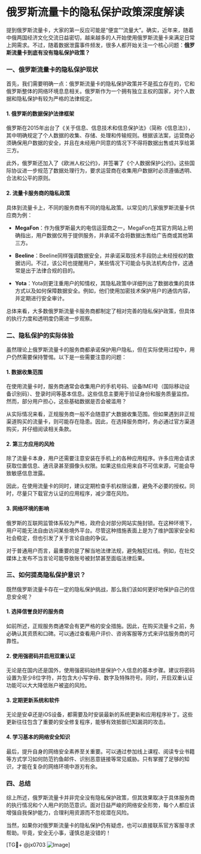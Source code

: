# 俄罗斯流量卡的隐私保护政策深度解读

提到俄罗斯流量卡，大家的第一反应可能是“便宜”“流量大”。确实，近年来，随着中俄两国经济文化交流日益密切，越来越多的人开始使用俄罗斯流量卡来满足日常上网需求。不过，随着数据泄露事件频发，很多人都开始关注一个核心问题：**俄罗斯流量卡到底有没有隐私保护政策？**

### 一、俄罗斯流量卡的隐私保护现状

首先，我们需要明确一点：俄罗斯流量卡的隐私保护政策并不是孤立存在的，它和俄罗斯整体的网络环境息息相关。俄罗斯作为一个拥有独立主权的国家，对个人数据和隐私保护有较为严格的法律规定。

#### 1. 俄罗斯的数据保护法律框架

俄罗斯在2015年出台了《关于信息、信息技术和信息保护法》（简称《信息法》），其中明确规定了个人数据的收集、存储、处理和传输规则。根据该法案，运营商必须确保用户数据的安全，并且在未经用户同意的情况下不得将数据出售或共享给第三方。

此外，俄罗斯还加入了《欧洲人权公约》，并签署了《个人数据保护公约》。这些国际协议进一步规范了数据处理行为，要求运营商在收集用户数据时必须遵循透明、合法和公平的原则。

#### 2. 流量卡服务商的隐私政策

具体到流量卡上，不同的服务商有不同的隐私政策。以常见的几家俄罗斯流量卡供应商为例：

- **MegaFon**：作为俄罗斯最大的电信运营商之一，MegaFon在其官方网站上明确指出，用户数据仅用于提供服务，并承诺不会将数据出售给广告商或其他第三方。
  
- **Beeline**：Beeline同样强调数据安全，并承诺采取技术手段防止未经授权的数据访问。不过，该公司也提醒用户，某些情况下可能会与执法机构合作，这通常是出于法律合规的目的。

- **Yota**：Yota则更注重用户的知情权，其隐私政策中详细列出了数据收集的具体方式以及如何保障数据安全。例如，他们使用加密技术保护用户的通信内容，并定期进行安全审计。

总体来看，大多数俄罗斯流量卡服务商都制定了相对完善的隐私保护政策，但具体的执行力度和透明度仍需进一步观察。

### 二、隐私保护的实际体验

虽然理论上俄罗斯流量卡的服务商都承诺保护用户隐私，但在实际使用过程中，用户仍然需要保持警惕。以下是一些需要注意的问题：

#### 1. 数据收集范围

在使用流量卡时，服务商通常会收集用户的手机号码、设备IMEI号（国际移动设备识别码）、登录时间等基本信息。这些信息主要用于验证身份和服务质量监控。然而，部分用户担心，这些基础数据是否会被滥用？

从实际情况来看，正规服务商一般不会随意扩大数据收集范围。但如果遇到非正规渠道购买的流量卡，则可能存在隐患。因此，在选择服务商时，务必通过官方渠道购买，并仔细阅读相关条款。

#### 2. 第三方应用的风险

除了流量卡本身，用户还需要注意安装在手机上的各种应用程序。许多应用会请求获取位置信息、通讯录甚至摄像头权限。如果这些应用来自不可信来源，可能会导致敏感信息泄露。

因此，在使用流量卡的同时，建议定期检查手机权限设置，避免不必要的授权。同时，尽量只下载官方认证的应用程序，减少潜在风险。

#### 3. 网络环境的影响

俄罗斯的互联网监管体系较为严格，政府会对部分网站实施封锁。在这种环境下，用户可能无法自由访问某些境外平台。尽管这种措施表面上是为了维护国家安全和社会稳定，但也引发了关于言论自由的争议。

对于普通用户而言，最重要的是了解当地法律法规，避免触犯红线。例如，在社交媒体上发布不当言论可能导致账号被封禁甚至面临法律后果。

### 三、如何提高隐私保护意识？

既然俄罗斯流量卡存在一定的隐私保护挑战，那么我们该如何更好地保护自己的信息安全呢？

#### 1. 选择信誉良好的服务商

如前所述，正规服务商通常会有更严格的安全措施。因此，在购买流量卡之前，务必确认其资质和口碑。可以通过查看用户评价、咨询客服等方式来评估服务商的可靠性。

#### 2. 使用强密码并启用双重认证

无论是在国内还是国外，使用强密码始终是保护个人信息的基本步骤。建议将密码设置为至少8位字符，并包含大小写字母、数字及特殊符号。同时，开启双重认证功能可以大大降低账户被盗的风险。

#### 3. 定期更新系统和软件

无论是安卓还是iOS设备，都需要及时安装最新的系统更新和应用程序补丁。这些更新往往包含了重要的安全修复程序，能够有效抵御已知漏洞的攻击。

#### 4. 学习基本的网络安全知识

最后，提升自身的网络安全素养至关重要。可以通过参加线上课程、阅读专业书籍等方式学习如何防范钓鱼邮件、识别恶意链接等常见威胁。只有掌握了足够的知识，才能在复杂的网络环境中游刃有余。

### 四、总结

综上所述，俄罗斯流量卡并非完全没有隐私保护政策，但其效果取决于具体服务商的执行情况和个人用户的防范意识。面对日益严峻的网络安全形势，每个人都应该增强自我保护能力，合理利用资源而不忽视潜在风险。

当然，如果你对俄罗斯流量卡的隐私保护仍有疑虑，也可以直接联系官方客服寻求帮助。毕竟，安全无小事，谨慎总是没错的！

[TG💪+ @jx0703 ![Image](https://github.com/user-attachments/assets/dbca1d08-cadb-493c-b0ec-ad6f7a83f270)]